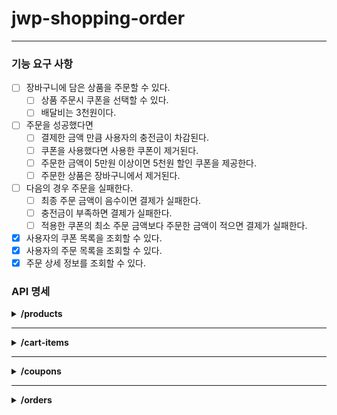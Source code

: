 # jwp-shopping-order

---

### 기능 요구 사항

- [ ] 장바구니에 담은 상품을 주문할 수 있다.
    - [ ] 상품 주문시 쿠폰을 선택할 수 있다.
    - [ ] 배달비는 3천원이다.
- [ ] 주문을 성공했다면
    - [ ] 결제한 금액 만큼 사용자의 충전금이 차감된다.
    - [ ] 쿠폰을 사용했다면 사용한 쿠폰이 제거된다.
    - [ ] 주문한 금액이 5만원 이상이면 5천원 할인 쿠폰을 제공한다.
    - [ ] 주문한 상품은 장바구니에서 제거된다.
- [ ] 다음의 경우 주문을 실패한다.
    - [ ] 최종 주문 금액이 음수이면 결제가 실패한다.
    - [ ] 충전금이 부족하면 결제가 실패한다.
    - [ ] 적용한 쿠폰의 최소 주문 금액보다 주문한 금액이 적으면 결제가 실패한다.
- [x] 사용자의 쿠폰 목록을 조회할 수 있다.
- [x] 사용자의 주문 목록을 조회할 수 있다.
- [x] 주문 상세 정보를 조회할 수 있다.

### API 명세

<details>
<summary><strong>/products</strong></summary>

**`GET` /products**  
요청

```http request
Request method:    GET

Request URI:	/products
```

응답

```http request
HTTP/1.1 200 
```

```json
[
  {
    "id": 1,
    "name": "치킨",
    "price": 10000,
    "imageUrl": "https://images.unsplash.com/photo-1626082927389-6cd097cdc6ec?ixlib=rb-4.0.3&ixid=MnwxMjA3fDB8MHxwaG90by1wYWdlfHx8fGVufDB8fHx8&auto=format&fit=crop&w=2370&q=80"
  },
  {
    "id": 2,
    "name": "샐러드",
    "price": 20000,
    "imageUrl": "https://images.unsplash.com/photo-1512621776951-a57141f2eefd?ixlib=rb-4.0.3&ixid=MnwxMjA3fDB8MHxwaG90by1wYWdlfHx8fGVufDB8fHx8&auto=format&fit=crop&w=2370&q=80"
  },
  {
    "id": 3,
    "name": "피자",
    "price": 13000,
    "imageUrl": "https://images.unsplash.com/photo-1595854341625-f33ee10dbf94?ixlib=rb-4.0.3&ixid=MnwxMjA3fDB8MHxwaG90by1wYWdlfHx8fGVufDB8fHx8&auto=format&fit=crop&w=1740&q=80"
  }
]
```

<br>

**`GET` /products/{id}**  
요청

```http request
Request method:    GET

Request URI:	/products/1
```

응답

```http request
HTTP/1.1 200 
```

```json
{
  "id": 1,
  "name": "치킨",
  "price": 10000,
  "imageUrl": "https://images.unsplash.com/photo-1626082927389-6cd097cdc6ec?ixlib=rb-4.0.3&ixid=MnwxMjA3fDB8MHxwaG90by1wYWdlfHx8fGVufDB8fHx8&auto=format&fit=crop&w=2370&q=80"
}
```

<br>

**`POST` /products**

요청

```http request
Request method:    POST

Request URI:	/products
```

```json
{
  "name": "햄버거",
  "price": 5000,
  "imageUrl": "https://images.unsplash.com/photo-1561758033-d89a9ad46330?ixlib=rb-4.0.3&ixid=MnwxMjA3fDB8MHxwaG90by1wYWdlfHx8fGVufDB8fHx8&auto=format&fit=crop&w=2370&q=80"
}
```

응답

```http request
HTTP/1.1 201

Location: /products/4
```

<br>

**`PUT` /products/{id}**

요청

```http request
Request method:    PUT

Request URI:	/products/1
```

```json
{
  "name": "치킨",
  "price": 20000,
  "imageUrl": "https://images.unsplash.com/photo-1626082927389-6cd097cdc6ec?ixlib=rb-4.0.3&ixid=MnwxMjA3fDB8MHxwaG90by1wYWdlfHx8fGVufDB8fHx8&auto=format&fit=crop&w=2370&q=80"
}
```

응답

```http request
HTTP/1.1 200 
```

<br>

**`DELETE` /products/{id}**  
요청

```http request
Request method:    GET

Request URI:	/products/1
```

응답

```http request
HTTP/1.1 204 
```

</details>

---

<details>
<summary><strong>/cart-items</strong></summary>

**`GET` /cart-items**  
요청

```http request
Request method:    GET

Request URI:	/cart-items
Headers:        Authorization=BasicYUBhLmNvbToxMjM0
```

응답

```http request
HTTP/1.1 200 
```

```json
[
  {
    "id": 1,
    "quantity": 2,
    "product": {
      "id": 1,
      "name": "치킨",
      "price": 10000,
      "imageUrl": "https://images.unsplash.com/photo-1626082927389-6cd097cdc6ec?ixlib=rb-4.0.3&ixid=MnwxMjA3fDB8MHxwaG90by1wYWdlfHx8fGVufDB8fHx8&auto=format&fit=crop&w=2370&q=80"
    }
  },
  {
    "id": 2,
    "quantity": 4,
    "product": {
      "id": 2,
      "name": "샐러드",
      "price": 20000,
      "imageUrl": "https://images.unsplash.com/photo-1512621776951-a57141f2eefd?ixlib=rb-4.0.3&ixid=MnwxMjA3fDB8MHxwaG90by1wYWdlfHx8fGVufDB8fHx8&auto=format&fit=crop&w=2370&q=80"
    }
  }
]
```

<br>

**`POST` /cart-items**  
요청

```http request
Request method:    POST

Request URI:	/cart-items
Headers:		Authorization=BasicYUBhLmNvbToxMjM0
```

```json
{
  "productId": 1
}
```

응답

```http request
HTTP/1.1 201

Location: /cart-items/4
```

<br>

**`PATCH` /cart-items/{id}**  
요청

```http request
Request method:    PATCH

Request URI:	/cart-items/1
Headers:		Authorization=BasicYUBhLmNvbToxMjM0
```

```json
{
  "quantity": 2
}
```

응답

```http request
HTTP/1.1 200
```

<br>

**`DELETE` /cart-items/{id}**  
요청

```http request
Request method:    DELETE

Request URI:	/cart-items/1
Headers:		Authorization=BasicYUBhLmNvbToxMjM0
```

응답

```http request
HTTP/1.1 204
```

</details>

---

<details>
<summary><strong>/coupons</strong></summary>

**`GET` /coupons**  
요청

```http request
Request method:    GET

Request URI:	/coupons
Headers:        Authorization=BasicYUBhLmNvbToxMjM0
```

응답

```http request
HTTP/1.1 200 
```

```json
[
  {
    "id": 1,
    "name": "1000원 할인 쿠폰",
    "discountPrice": 1000
  },
  {
    "id": 3,
    "name": "3000원 할인 쿠폰",
    "discountPrice": 3000
  }
]
```

<br>

**`POST` /coupons**  
요청

```http request
Request method:    POST

Request URI:	/coupons
Headers:        Authorization=BasicYUBhLmNvbToxMjM0
```

```json
{
  "couponId": 2
}
```

응답

```http request
HTTP/1.1 201

Location: /coupons
```

</details>

---

<details>
<summary><strong>/orders</strong></summary>

**`POST` /orders**  
요청

```http request
Request method:    POST

Request URI:	/orders
Headers:        Authorization=BasicYUBhLmNvbToxMjM0
```

```json
{
  "cartItemIds": [
    1,
    2
  ],
  "totalPrice": 5000,
  "couponId": 1
}
```

응답 (주문 성공 시)

```http request
HTTP/1.1 200

Location: /orders
```

응답 (주문 실패 시)

```http request
HTTP/1.1 400

Location: /orders
```

<br>

**`GET` /orders**  
요청

```http request
Request method:    GET

Request URI:	/orders
Headers:        Authorization=BasicYUBhLmNvbToxMjM0
```

응답

```http request
HTTP/1.1 200 
```

```json
[
  {
    "orderId": 1,
    "orderItems": [
      {
        "id": 1,
        "quantity": 3,
        "product": {
          "id": 2,
          "name": "샐러드",
          "price": 5000,
          "imageUrl": "https://images.unsplash.com/photo-2"
        }
      },
      {
        "id": 2,
        "quantity": 2,
        "product": {
          "id": 3,
          "name": "치킨",
          "price": 20000,
          "imageUrl": "https://images.unsplash.com/photo-3"
        }
      }
    ]
  },
  {
    "orderId": 2,
    "orderItems": [
      {
        "id": 3,
        "quantity": 1,
        "product": {
          "id": 2,
          "name": "샐러드",
          "price": 5000,
          "imageUrl": "https://images.unsplash.com/photo-2"
        }
      },
      {
        "id": 4,
        "quantity": 1,
        "product": {
          "id": 3,
          "name": "치킨",
          "price": 20000,
          "imageUrl": "https://images.unsplash.com/photo-3"
        }
      }
    ]
  }
]
```

<br>

**`GET` /orders/{id}**  
요청

```http request
Request method:    GET

Request URI:	/orders/1
Headers:        Authorization=BasicYUBhLmNvbToxMjM0
```

응답

```http request
HTTP/1.1 200 
```

```json
{
  "order": {
    "orderId": 1,
    "orderItems": [
      {
        "id": 1,
        "quantity": 3,
        "product": {
          "id": 2,
          "name": "샐러드",
          "price": 5000,
          "imageUrl": "https://images.unsplash.com/photo-2"
        }
      },
      {
        "id": 100,
        "quantity": 2,
        "product": {
          "id": 3,
          "name": "치킨",
          "price": 20000,
          "imageUrl": "https://images.unsplash.com/photo-3"
        }
      }
    ]
  },
  "totalPrice": 55000
}
```

</details>